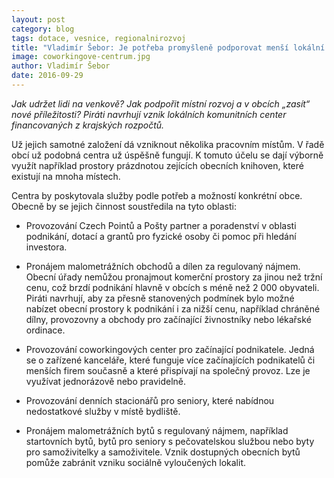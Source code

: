```yaml
---
layout: post
category: blog
tags: dotace, vesnice, regionalnirozvoj
title: "Vladimír Šebor: Je potřeba promyšleně podporovat menší lokální aktivity"
image: coworkingove-centrum.jpg
author: Vladimír Šebor
date: 2016-09-29
---
```


*Jak udržet lidi na venkově? Jak podpořit místní rozvoj a v obcích „zasít“ nové příležitosti? Piráti navrhují vznik lokálních komunitních center financovaných z krajských rozpočtů.*

Už jejich samotné založení dá vzniknout několika pracovním místům. V řadě obcí už podobná centra už úspěšně fungují. K tomuto účelu se dají výborně využít například prostory prázdnotou zejících obecních knihoven, které existují na mnoha místech.

Centra by poskytovala služby podle potřeb a možností konkrétní obce. Obecně by se jejich činnost soustředila na tyto oblasti:

* Provozování Czech Pointů a Pošty partner a poradenství v oblasti podnikání, dotací a grantů pro fyzické osoby či pomoc při hledání investora.

* Pronájem malometrážních obchodů a dílen za regulovaný nájmem. Obecní úřady nemůžou pronajmout komerční prostory za jinou než tržní cenu, což brzdí podnikání hlavně v obcích s méně než 2 000 obyvateli. Piráti navrhují, aby za přesně stanovených podmínek bylo možné nabízet obecní prostory k podnikání i za nižší cenu, například chráněné dílny, provozovny a obchody pro začínající živnostníky nebo lékařské ordinace.

* Provozování coworkingových center pro začínající podnikatele. Jedná se o zařízené kanceláře, které funguje více začínajících podnikatelů či menších firem současně a které přispívají na společný provoz. Lze je využívat jednorázově nebo pravidelně.

* Provozování denních stacionářů pro seniory, které nabídnou nedostatkové služby v místě bydliště.

* Pronájem malometrážních bytů s regulovaný nájmem, například startovních bytů, bytů pro seniory s pečovatelskou službou nebo byty pro samoživitelky a samoživitele. Vznik dostupných obecních bytů pomůže zabránit vzniku sociálně vyloučených lokalit.
